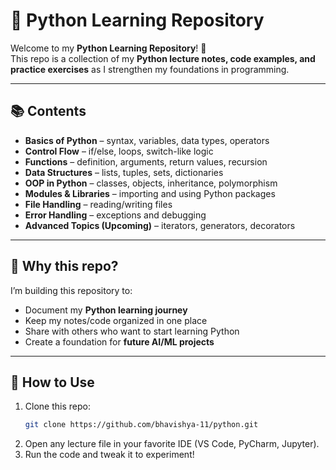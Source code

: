# 🐍 Python Learning Repository  

Welcome to my **Python Learning Repository**! 🎉  
This repo is a collection of my **Python lecture notes, code examples, and practice exercises** as I strengthen my foundations in programming.  

---

## 📚 Contents  
- **Basics of Python** – syntax, variables, data types, operators  
- **Control Flow** – if/else, loops, switch-like logic  
- **Functions** – definition, arguments, return values, recursion  
- **Data Structures** – lists, tuples, sets, dictionaries  
- **OOP in Python** – classes, objects, inheritance, polymorphism  
- **Modules & Libraries** – importing and using Python packages  
- **File Handling** – reading/writing files  
- **Error Handling** – exceptions and debugging  
- **Advanced Topics (Upcoming)** – iterators, generators, decorators  

---

## 🚀 Why this repo?  
I’m building this repository to:  
- Document my **Python learning journey**  
- Keep my notes/code organized in one place  
- Share with others who want to start learning Python  
- Create a foundation for **future AI/ML projects**  

---

## 🔗 How to Use  
1. Clone this repo:  
   ```bash
   git clone https://github.com/bhavishya-11/python.git
2. Open any lecture file in your favorite IDE (VS Code, PyCharm, Jupyter).
3. Run the code and tweak it to experiment!
